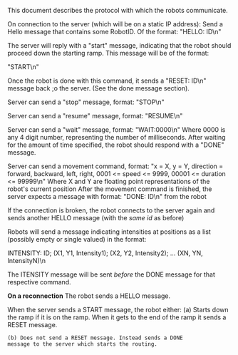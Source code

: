 This document describes the protocol with which the robots communicate.

On connection to the server (which will be on a static IP address):
  Send a Hello message that contains some RobotID. Of the format: "HELLO: ID\n"

  The server will reply with a "start" message, indicating that the robot
  should proceed down the starting ramp. This message will be of the format:

  "START\n"

Once the robot is done with this command, it sends a "RESET: ID\n" message back
;o the server. (See the done message section).

Server can send a "stop" message, format:
  "STOP\n"

Server can send a "resume" message, format:
  "RESUME\n"

Server can send a "wait" message, format:
  "WAIT:0000\n"
Where 0000 is any 4 digit number, representing the number
of milliseconds. After waiting for the amount of time specified,
the robot should respond with a "DONE" message.

Server can send a movement command, format:
  "x = X, y = Y, direction = forward, backward, left, right, 0001 <= speed <= 9999, 00001 <= duration <= 99999\n"
  Where X and Y are floating point representations of the 
  robot's current position
  After the movement command is finished, the server expects a message with format:
  "DONE: ID\n" from the robot

If the connection is broken, the robot connects to the server again and sends another HELLO message (with the _same id_   as before)

Robots will send a message indicating intensities at positions as a list (possibly empty or single valued) in the format:


INTENSITY: ID; (X1, Y1, Intensity1); (X2, Y2, Intensity2); ... (XN, YN, IntensityN)\n

The ITENSITY message will be sent *before* the DONE message for that 
respective command.

__On a reconnection__
The robot sends a HELLO message.

When the server sends a START message, the robot either:
	(a) Starts down the ramp if it is on the ramp. When it 
	gets to the end of the ramp it sends a RESET message.

	(b) Does not send a RESET message. Instead sends a DONE
	message to the server which starts the routing.


